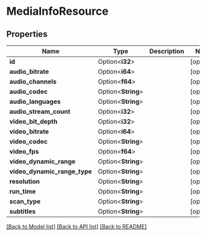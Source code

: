 # MediaInfoResource

## Properties

Name | Type | Description | Notes
------------ | ------------- | ------------- | -------------
**id** | Option<**i32**> |  | [optional]
**audio_bitrate** | Option<**i64**> |  | [optional]
**audio_channels** | Option<**f64**> |  | [optional]
**audio_codec** | Option<**String**> |  | [optional]
**audio_languages** | Option<**String**> |  | [optional]
**audio_stream_count** | Option<**i32**> |  | [optional]
**video_bit_depth** | Option<**i32**> |  | [optional]
**video_bitrate** | Option<**i64**> |  | [optional]
**video_codec** | Option<**String**> |  | [optional]
**video_fps** | Option<**f64**> |  | [optional]
**video_dynamic_range** | Option<**String**> |  | [optional]
**video_dynamic_range_type** | Option<**String**> |  | [optional]
**resolution** | Option<**String**> |  | [optional]
**run_time** | Option<**String**> |  | [optional]
**scan_type** | Option<**String**> |  | [optional]
**subtitles** | Option<**String**> |  | [optional]

[[Back to Model list]](../README.md#documentation-for-models) [[Back to API list]](../README.md#documentation-for-api-endpoints) [[Back to README]](../README.md)


